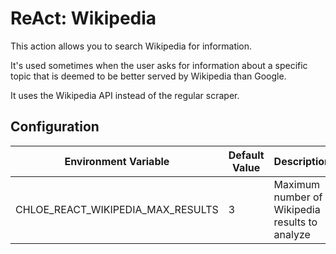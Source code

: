 # ReAct: Wikipedia

This action allows you to search Wikipedia for information.

It's used sometimes when the user asks for information about a specific topic that is deemed to be
better served by Wikipedia than Google.

It uses the Wikipedia API instead of the regular scraper.

## Configuration

| Environment Variable              | Default Value | Description                                    | Options |
|-----------------------------------|---------------|------------------------------------------------|---------|
| CHLOE_REACT_WIKIPEDIA_MAX_RESULTS | 3             | Maximum number of Wikipedia results to analyze |         |

